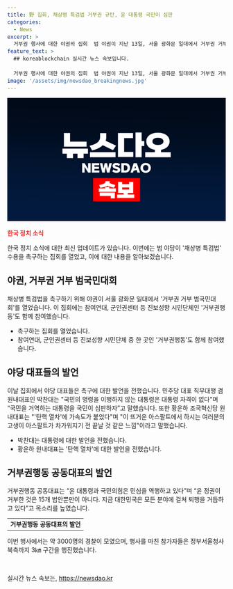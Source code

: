 ```yaml
---
title: 野 집회, 채상병 특검법 거부권 규탄, 윤 대통령 국민이 심판
categories:
  - News
excerpt: >
  거부권 행사에 대한 야권의 집회  범 야권이 지난 13일, 서울 광화문 일대에서 거부권 거부 범국민대회를 개최했다. 참여연대와 군인권센터 등 진보 시민단체로 구성된 거부권행동도 참가했다. 채상병 특검법 수용을 요구하며, 대통령에 대한 탄핵 가능성을 언급하기도 했다. 민주당과 국민의힘이 민심을 역행하고 있다는 주장과 이재명 후보의 참석도 이슈가 되었다. 최대 3000명이 참여했고, 집회는 정부서울청사로 행진으로 마무리되었다.
feature_text: >
  ## koreablockchain 실시간 뉴스 속보입니다.

  거부권 행사에 대한 야권의 집회  범 야권이 지난 13일, 서울 광화문 일대에서 거부권 거부 범국민대회를 개최했다. 참여연대와 군인권센터 등 진보 시민단체로 구성된 거부권행동도 참가했다. 채상병 특검법 수용을 요구하며, 대통령에 대한 탄핵 가능성을 언급하기도 했다. 민주당과 국민의힘이 민심을 역행하고 있다는 주장과 이재명 후보의 참석도 이슈가 되었다. 최대 3000명이 참여했고, 집회는 정부서울청사로 행진으로 마무리되었다.
image: '/assets/img/newsdao_breakingnews.jpg'
---
```


<p><img src="/assets/img/newsdao_breakingnews.jpg" alt="koreablockchain 속보" /></p>

<p><b><span style="color: #ee2323;">한국 정치 소식</span></b></p>

<p>한국 정치 소식에 대한 최신 업데이트가 있습니다. 이번에는 범 야당이 '채상병 특검법' 수용을 촉구하는 집회를 열었고, 이에 대한 내용을 알아보겠습니다.</p>

<h2 data-ke-size="size26">야권, 거부권 거부 범국민대회</h2>

<p>채상병 특검법을 촉구하기 위해 야권이 서울 광화문 일대에서 '거부권 거부 범국민대회'를 열었습니다. 이 집회에는 참여연대, 군인권센터 등 진보성향 시민단체인 '거부권행동'도 함께 참여했습니다.</p>

<ul>
  <li>촉구하는 집회를 열었습니다.</li>
  <li>참여연대, 군인권센터 등 진보성향 시민단체 중 한 곳인 '거부권행동'도 함께 참여했습니다.</li>
</ul>

<h2 data-ke-size="size26">야당 대표들의 발언</h2>

<p>이날 집회에서 야당 대표들은 촉구에 대한 발언을 전했습니다. 민주당 대표 직무대행 겸 원내대표인 박찬대는 "국민의 명령을 이행하지 않는 대통령은 대통령 자격이 없다"며 “국민을 거역하는 대통령을 국민이 심판하자”고 말했습니다. 또한 황운하 조국혁신당 원내대표는 "'탄핵 열차'에 가속도가 붙었다"며 "이 뜨거운 아스팔트에서 하시는 여러분의 고생이 아스팔트가 차가워지기 전 끝날 것 같은 느낌"이라고 말했습니다.</p>

<ul>
  <li>박찬대는 대통령에 대한 발언을 전했습니다.</li>
  <li>황운하 원내대표는 '탄핵 열차'에 대한 발언을 전했습니다.</li>
</ul>

<h2 data-ke-size="size26">거부권행동 공동대표의 발언</h2>

<p>거부권행동 공동대표는 “윤 대통령과 국민의힘은 민심을 역행하고 있다”며 “윤 정권이 거부한 것은 15개 법안뿐만이 아니다. 지금 대한민국은 모든 분야에 걸쳐 퇴행을 거듭하고 있다”고 목소리를 높였습니다.</p>

<table>
  <tr>
    <td style="text-align: center; height: 17px;"><b>거부권행동 공동대표의 발언</b></td>
  </tr>
</table>

<p>이번 행사에서는 약 3000명의 경찰이 모였으며, 행사를 마친 참가자들은 정부서울청사 북측까지 3㎞ 구간을 행진했습니다.</p>

<p data-ke-size="size16">&nbsp;</p>
실시간 뉴스 속보는, <a href="https://newsdao.kr" rel="dofollow">https://newsdao.kr</a>


